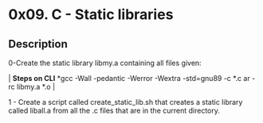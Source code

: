 # 0x09. C - Static libraries

## Description

0-Create the static library libmy.a containing all files given:

| **Steps on CLI** 
*gcc -Wall -pedantic -Werror -Wextra -std=gnu89 -c *.c
ar -rc libmy.a *.o |

1 - Create a script called create_static_lib.sh that creates a static library called liball.a from all the .c files that are in the current directory.


